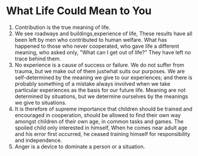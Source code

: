 # What Life Could Mean to You

1. Contribution is the true meaning of life.
2. We see roadways and buildings,experience of life, These results have all been left by men who contributed to human welfare. What has happened to those who never cooperated, who gave life a different meaning, who asked only, "What can I get out of life?" They have left no trace behind them. 
3. No experience is a cause of success or failure. We do not suffer from trauma, but we make out of them justwhat suits our purposes. We are self-determined by the meaning we give to our experiences; and there is probably something of a mistake always involved when we take particular experiences as the basis for our future life. Meaning are not determined by situations, but we determine ourselves by the meanings we give to situations. 
4. It is therefore of supreme importance that children should be trained and encouraged in cooperation, should be allowed to find their own way amongst children of their own age, in common tasks and games. The spoiled child only interested in himself, When he comes near adult age and his error first occurred, he ceased training himself for responsibility and independence. 
5. Anger is a device to dominate a person or a situation. 
